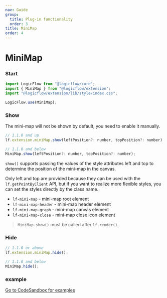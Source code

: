 ```yaml
---
nav: Guide
group:
  title: Plug-in functionality
  order: 3
title: MiniMap
order: 4
---
```


# MiniMap

### Start

```jsx | purex | pure
import LogicFlow from "@logicflow/core";
import { MiniMap } from "@logicflow/extension";
import "@logicflow/extension/lib/style/index.css";

LogicFlow.use(MiniMap);
```

### Show

The mini-map will not be shown by default, you need to enable it manually.

```jsx | purex | pure
// 1.1.0 and up
lf.extension.miniMap.show(leftPosition?: number, topPosition?: number)

// 1.1.0 and below
MiniMap.show(leftPosition?: number, topPosition?: number);
```

`show()` supports passing the values of the style attributes left and top to determine the position of the mini-map in the canvas.

Only left and top are provided because they can be used with the `lf.getPointByClient` API, but if you want to realize more flexible styles, you can set the styles directly by the class name.

- `lf-mini-map` - mini-map root element
- `lf-mini-map-header` - mini-map header element
- `lf-mini-map-graph` - mini-map canvas element
- `lf-mini-map-close` - mini-map close icon element

> ``MiniMap.show()`` must be called after ``lf.render()``.

### Hide

```jsx | purex | pure
// 1.1.0 or above
lf.extension.miniMap.hide();

// 1.1.0 and below
MiniMap.hide();
```

### example

<a href="https://codesandbox.io/embed/intelligent-matsumoto-t1dc5?fontsize=14&hidenavigation=1&theme=dark&view=preview" target="_blank"> Go to CodeSandbox for examples </a>
